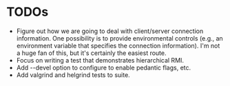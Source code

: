 # TODOs

* Figure out how we are going to deal with client/server connection information.
  One possibility is to provide environmental controls (e.g., an environment
  variable that specifies the connection information). I'm not a huge fan of
  this, but it's certainly the easiest route.
* Focus on writing a test that demonstrates hierarchical RMI.
* Add --devel option to configure to enable pedantic flags, etc.
* Add valgrind and helgrind tests to suite.
